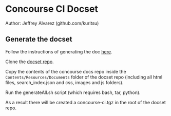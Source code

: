 Concourse CI Docset
=======================

Author: Jeffrey Alvarez (github.com/kuritsu)

Generate the docset
-------------------

Follow the instructions of generating the doc [here](https://github.com/concourse/docs).

Clone the [docset repo](https://github.com/kuritsu/concourse-ci.docset).

Copy the contents of the concourse docs repo inside the `Contents/Resources/Documents` folder
of the docset repo (including all html files, search_index.json and css, images and js folders).

Run the generateAll.sh script (which requires bash, tar, python).

As a result there will be created a concourse-ci.tgz in the root of the docset repo.
